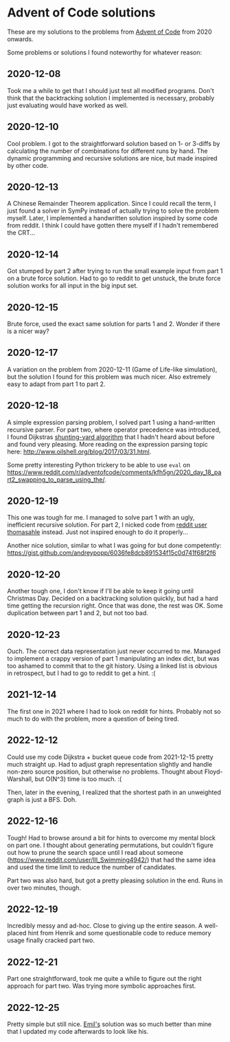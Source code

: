 # Advent of Code solutions #

These are my solutions to the problems from
[Advent of Code](https://adventofcode.com/) from 2020 onwards.

Some problems or solutions I found noteworthy for whatever reason:

## 2020-12-08 ##

Took me a while to get that I should just test all modified programs. Don't
think that the backtracking solution I implemented is necessary, probably
just evaluating would have worked as well.

## 2020-12-10 ##

Cool problem. I got to the straightforward solution based on 1- or 3-diffs by
calculating the number of combinations for different runs by hand. The dynamic
programming and recursive solutions are nice, but made inspired by other code.

## 2020-12-13 ##

A Chinese Remainder Theorem application. Since I could recall the term, I just
found a solver in SymPy instead of actually trying to solve the problem myself.
Later, I implemented a handwritten solution inspired by some code from reddit.
I think I could have gotten there myself if I hadn't remembered the CRT...

## 2020-12-14 ##

Got stumped by part 2 after trying to run the small example input from part 1
on a brute force solution. Had to go to reddit to get unstuck, the brute force
solution works for all input in the big input set.

## 2020-12-15 ##

Brute force, used the exact same solution for parts 1 and 2. Wonder if there is
a nicer way?

## 2020-12-17 ##

A variation on the problem from 2020-12-11 (Game of Life-like simulation),
but the solution I found for this problem was much nicer.
Also extremely easy to adapt from part 1 to part 2.

## 2020-12-18 ##

A simple expression parsing problem, I solved part 1 using a hand-written
recursive parser. For part two, where operator precedence was introduced,
I found Dijkstras
[shunting-yard algorithm](https://en.wikipedia.org/wiki/Shunting-yard_algorithm)
that I hadn't heard about before and found very pleasing. More reading on the
expression parsing topic here: http://www.oilshell.org/blog/2017/03/31.html.

Some pretty interesting Python trickery to be able to use `eval` on
https://www.reddit.com/r/adventofcode/comments/kfh5gn/2020_day_18_part2_swapping_to_parse_using_the/.

## 2020-12-19 ##

This one was tough for me. I managed to solve part 1 with an ugly, inefficient
recursive solution. For part 2, I nicked code from
[reddit user thomasahle](https://www.reddit.com/r/adventofcode/comments/kg1mro/2020_day_19_solutions/ggcohaa)
instead. Just not inspired enough to do it properly...

Another nice solution, similar to what I was going for but done competently:
https://gist.github.com/andreypopp/6036fe8dcb891534f15c0d741f68f2f6

## 2020-12-20 ##

Another tough one, I don't know if I'll be able to keep it going until
Christmas Day. Decided on a backtracking solution quickly, but had a hard
time getting the recursion right. Once that was done, the rest was OK. Some
duplication between part 1 and 2, but not too bad.

## 2020-12-23 ##

Ouch. The correct data representation just never occurred to me. Managed to
implement a crappy version of part 1 manipulating an index dict, but was too
ashamed to commit that to the git history. Using a linked list is obvious in
retrospect, but I had to go to reddit to get a hint. :(

## 2021-12-14 ##

The first one in 2021 where I had to look on reddit for hints. Probably not so
much to do with the problem, more a question of being tired.

## 2022-12-12 ##

Could use my code Dijkstra + bucket queue code from 2021-12-15 pretty much
straight up. Had to adjust graph representation slightly and handle non-zero
source position, but otherwise no problems. Thought about Floyd-Warshall,
but O(N^3) time is too much. :(

Then, later in the evening, I realized that the shortest path in an unweighted
graph is just a BFS. Doh.

## 2022-12-16 ##

Tough! Had to browse around a bit for hints to overcome my mental block on part
one. I thought about generating permutations, but couldn't figure out how to
prune the search space until I read about someone
(https://www.reddit.com/user/Ill_Swimming4942/) that had the same idea and used
the time limit to reduce the number of candidates.

Part two was also hard, but got a pretty pleasing solution in the end. Runs in
over two minutes, though.

## 2022-12-19 ##

Incredibly messy and ad-hoc. Close to giving up the entire season. A well-placed
hint from Henrik and some questionable code to reduce memory usage finally
cracked part two.

## 2022-12-21 ##

Part one straightforward, took me quite a while to figure out the right
approach for part two. Was trying more symbolic approaches first.

## 2022-12-25 ##

Pretty simple but still nice. [Emil's](https://github.com/estyrke) solution
was so much better than mine that I updated my code afterwards to look like his.

